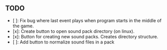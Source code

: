 ## TODO
- [ ]: Fix bug where last event plays when program starts in the middle of the game.
- [x]: Create button to open sound pack directory (on linux).
- [x]: Button for creating new sound packs. Creates directory structure.
- [ ]: Add button to normalize sound files in a pack
